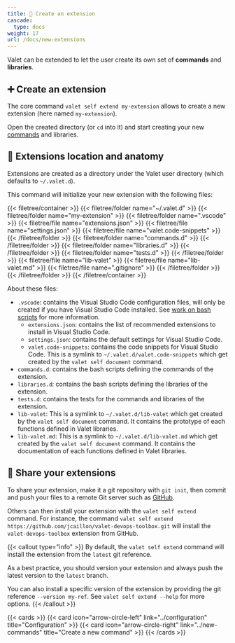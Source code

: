 ```yaml
---
title: 🧱 Create an extension
cascade:
  type: docs
weight: 17
url: /docs/new-extensions
---
```


Valet can be extended to let the user create its own set of **commands** and **libraries**.

## ➕ Create an extension

The core command `valet self extend my-extension` allows to create a new extension (here named `my-extension`).

Open the created directory (or `cd` into it) and start creating your new [commands][new-commands] and libraries.

## 📂 Extensions location and anatomy

Extensions are created as a directory under the Valet user directory (which defaults to `~/.valet.d`).

This command will initialize your new extension with the following files:

{{< filetree/container >}}
  {{< filetree/folder name="~/.valet.d" >}}
    {{< filetree/folder name="my-extension" >}}
      {{< filetree/folder name=".vscode" >}}
        {{< filetree/file name="extensions.json" >}}
        {{< filetree/file name="settings.json" >}}
        {{< filetree/file name="valet.code-snippets" >}}
      {{< /filetree/folder >}}
      {{< filetree/folder name="commands.d" >}}
      {{< /filetree/folder >}}
      {{< filetree/folder name="libraries.d" >}}
      {{< /filetree/folder >}}
      {{< filetree/folder name="tests.d" >}}
      {{< /filetree/folder >}}
      {{< filetree/file name="lib-valet" >}}
      {{< filetree/file name="lib-valet.md" >}}
      {{< filetree/file name=".gitignore" >}}
    {{< /filetree/folder >}}
  {{< /filetree/folder >}}
{{< /filetree/container >}}

About these files:

- `.vscode`: contains the Visual Studio Code configuration files, will only be created if you have Visual Studio Code installed. See [work on bash scripts][work-on-bash-scripts] for more information.
  - `extensions.json`: contains the list of recommended extensions to install in Visual Studio Code.
  - `settings.json`: contains the default settings for Visual Studio Code.
  - `valet.code-snippets`: contains the code snippets for Visual Studio Code. This is a symlink to `~/.valet.d/valet.code-snippets` which get created by the `valet self document` command.
- `commands.d`: contains the bash scripts defining the commands of the extension.
- `libraries.d`: contains the bash scripts defining the libraries of the extension.
- `tests.d`: contains the tests for the commands and libraries of the extension.
- `lib-valet`: This is a symlink to `~/.valet.d/lib-valet` which get created by the `valet self document` command. It contains the prototype of each functions defined in Valet libraries.
- `lib-valet.md`: This is a symlink to `~/.valet.d/lib-valet.md` which get created by the `valet self document` command. It contains the documentation of each functions defined in Valet libraries.

## 🛜 Share your extensions

To share your extension, make it a git repository with `git init`, then commit and push your files to a remote Git server such as [GitHub][github].

Others can then install your extension with the `valet self extend` command. For instance, the command `valet self extend https://github.com/jcaillon/valet-devops-toolbox.git` will install the `valet-devops-toolbox` extension from GitHub.

{{< callout type="info" >}}
  By default, the `valet self extend` command will install the extension from the `latest` git reference.

  As a best practice, you should version your extension and always push the latest version to the `latest` branch.

  You can also install a specific version of the extension by providing the git reference `--version my-ref`. See `valet self extend --help` for more options.
{{< /callout >}}

{{< cards >}}
  {{< card icon="arrow-circle-left" link="../configuration" title="Configuration" >}}
  {{< card icon="arrow-circle-right" link="../new-commands" title="Create a new command" >}}
{{< /cards >}}

[work-on-bash-scripts]: ../work-on-bash-scripts
[new-commands]: ../new-commands
[github]: https://github.com/
